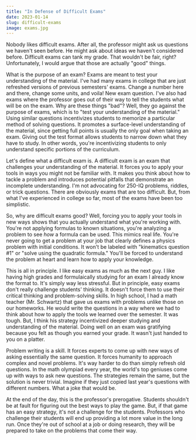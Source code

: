 ```yaml
---
title: "In Defense of Difficult Exams"
date: 2023-01-14
slug: difficult-exams
image: exams.jpg
---
```


Nobody likes difficult exams. After all, the professor might ask us questions we haven't seen before. He might ask about ideas we haven't considered before. Difficult exams can tank my grade. That wouldn't be fair, right? Unfortunately, I would argue that those are actually "good" things. 

What is the purpose of an exam? Exams are meant to test your understanding of the material. I've had many exams in college that are just refreshed versions of previous semesters' exams. Change a number here and there, change some units, and voila! New exam question. I've also had exams where the professor goes out of their way to tell the students what will be on the exam. Why are these things "bad"? Well, they go against the purpose of exams, which is to "test your understanding of the material." Using similar questions incentivizes students to memorize a particular method of solving questions. It promotes a surface-level understanding of the material, since getting full points is usually the only goal when taking an exam. Giving out the test format allows students to narrow down what they have to study. In other words, you're incentivizing students to only understand specific portions of the curriculum. 

Let's define what a difficult exam is. A difficult exam is an exam that challenges your understanding of the material. It forces you to apply your tools in ways you might not be familiar with. It makes you think about how to tackle a problem and introduces potential pitfalls that demonstrate an incomplete understanding. I'm not advocating for 250-IQ problems, riddles, or trick questions. There are obviously exams that are too difficult. But, from what I've experienced in college so far, most of the exams have been too simplistic. 

So, why are difficult exams good? Well, forcing you to apply your tools in new ways shows that you actually understand what you're working with. You're not applying formulas to known situations, you're analyzing a problem to see *how* a formula can be used. This mimics real life. You're never going to get a problem at your job that clearly defines a physics problem with initial conditions. It won't be labeled with "kinematics question #1" or "solve using the quadratic formula." You'll be forced to understand the problem at heart and learn how to apply your knowledge.

This is all in principle. I like easy exams as much as the next guy. I like having high grades and formulaically studying for an exam I already know the format to. It's simply way less stressful. But in principle, easy exams don't really challenge students' thinking. It doesn't force them to use their critical thinking and problem-solving skills. In high school, I had a math teacher (Mr. Schwartz) that gave us exams with problems unlike those on our homeworks. He would write the questions in a way where we had to think about how to apply the tools we learned over the semester. It was tough. But, I think his strategy incentivized deeper studying and understanding of the material. Doing well on an exam was gratifying because you felt as though you earned your grade. It wasn't just handed to you on a platter. 

Problem writing is a skill. It forces experts to come up with new ways of asking essentially the same question. It forces humanity to approach complex and novel problems. It's way harder to do than simply refresh old questions. In the math olympiad every year, the world's top geniuses come up with ways to ask new questions. The strategies remain the same, but the solution is never trivial. Imagine if they just copied last year's questions with different numbers. What a joke that would be. 

At the end of the day, this is the professor's prerogative. Students shouldn't be at fault for figuring out the best ways to play the game. But, if that game has an easy strategy, it's not a challenge for the students. Professors who challenge their students will end up providing a lot more value in the long run. Once they're out of school at a job or doing research, they will be prepared to take on the problems that come their way. 